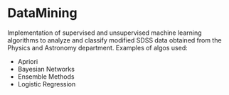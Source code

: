 # DataMining

Implementation of supervised and unsupervised machine learning algorithms to analyze and classify modified SDSS data obtained from the Physics and Astronomy department.
Examples of algos used:

- Apriori
- Bayesian Networks
- Ensemble Methods
- Logistic Regression
